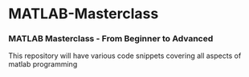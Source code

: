 # MATLAB-Masterclass

### MATLAB Masterclass - From Beginner to Advanced
This repository will have various code snippets covering all aspects of matlab programming 
